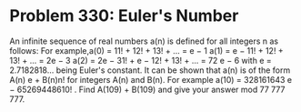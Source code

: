 # Problem 330: Euler's Number
An infinite sequence of real numbers a(n) is defined for all integers n
as follows: For example,a(0) = 11! + 12! + 13! + ... = e − 1 a(1) = e −
11! + 12! + 13! + ... = 2e − 3 a(2) = 2e − 31! + e − 12! + 13! + ... =
72 e − 6 with e = 2.7182818... being Euler's constant. It can be shown
that a(n) is of the form A(n) e + B(n)n! for integers A(n) and B(n). For
example a(10) = 328161643 e − 65269448610! . Find A(109) + B(109) and
give your answer mod 77 777 777.
